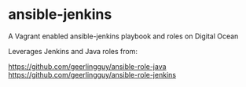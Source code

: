 ansible-jenkins
===============

A Vagrant enabled ansible-jenkins playbook and roles on Digital Ocean

Leverages Jenkins and Java roles from:

  https://github.com/geerlingguy/ansible-role-java
  https://github.com/geerlingguy/ansible-role-jenkins
